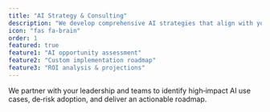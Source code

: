 ```yaml
---
title: "AI Strategy & Consulting"
description: "We develop comprehensive AI strategies that align with your business goals, ensuring maximum impact and a clear roadmap for implementation."
icon: "fas fa-brain"
order: 1
featured: true
feature1: "AI opportunity assessment"
feature2: "Custom implementation roadmap"
feature3: "ROI analysis & projections"
---
```


We partner with your leadership and teams to identify high‑impact AI use cases, de‑risk adoption, and deliver an actionable roadmap.
